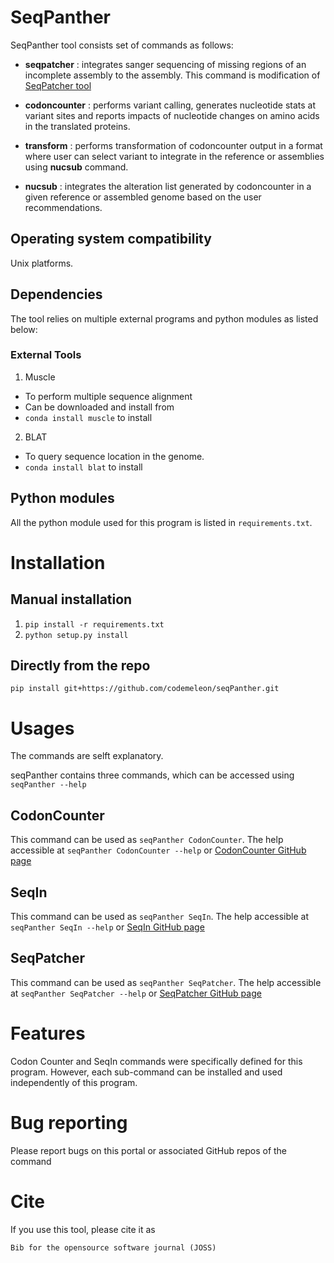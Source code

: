 # SeqPanther

SeqPanther tool consists set of commands as follows:

*   **seqpatcher** : integrates sanger sequencing of missing regions of an incomplete assembly to the assembly. This command is modification of [SeqPatcher tool](https://github.com/krisp-kwazulu-natal/seqPatcher)

*   **codoncounter** : performs variant calling, generates nucleotide stats at variant sites and reports impacts of nucleotide changes on amino acids in the translated proteins.

*   **transform** : performs transformation of codoncounter output in a format where user can select variant to integrate in the reference or assemblies using **nucsub** command.

*   **nucsub** : integrates the alteration list generated by codoncounter in a given reference or assembled genome based on the user recommendations. <!--Providing options to users to select changes of their interests-->

## Operating system compatibility

Unix platforms.

## Dependencies

The tool relies on multiple external programs and python modules as listed below:

### External Tools

1.  Muscle

*   To perform multiple sequence alignment
*   Can be downloaded and install from
*   `conda install muscle` to install

2.  BLAT

*   To query sequence location in the genome.
*   `conda install blat` to install

## Python modules

<!-- TODO: Versions need to be included -->

All the python module used for this program is listed in `requirements.txt`.

# Installation

## Manual installation

1.  `pip install -r requirements.txt`
2.  `python setup.py install`

## Directly from the repo

`pip install git+https://github.com/codemeleon/seqPanther.git`

# Usages

The commands are selft explanatory.

seqPanther contains three commands, which can be accessed using `seqPanther --help`

## CodonCounter

This command can be used as `seqPanther CodonCounter`. The help accessible at `seqPanther CodonCounter --help` or [CodonCounter GitHub page](https://github.com/codemeleon/CodonCounter)

## SeqIn

This command can be used as `seqPanther SeqIn`. The help accessible at `seqPanther SeqIn --help` or [SeqIn GitHub page](https://github.com/codemeleon/SeqIn)

## SeqPatcher

This command can be used as `seqPanther SeqPatcher`. The help accessible at `seqPanther SeqPatcher --help` or [SeqPatcher GitHub page](https://github.com/CERI-KRISP/SeqPatcher)

# Features

Codon Counter and SeqIn commands were specifically defined for this program. However, each sub-command can be installed and used independently of this program.

# Bug reporting

Please report bugs on this portal or associated GitHub repos of the command

# Cite

If you use this tool, please cite it as

    Bib for the opensource software journal (JOSS)
